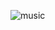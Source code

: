 
![music](https://user-images.githubusercontent.com/117565380/210244556-c29c7402-1c91-4d38-9976-6fc475e9b43b.jpg)
